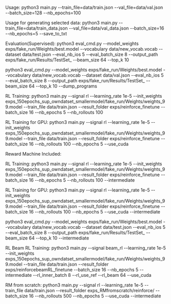 Usage: python3 main.py --train_file=data/train.json --val_file=data/val.json --batch_size=128  --nb_epochs=100

Usage for generating selected data: python3 main.py --train_file=data/train_data.json --val_file=data/val_data.json --batch_size=16  --nb_epochs=5 --save_to_txt

Evaluation(Supervised):
python3 eval_cmd.py --model_weights exps/fake_run/Weights/best.model --vocabulary data/new_vocab.vocab --dataset data/test.json --eval_nb_ios 5 --eval_batch_size 8 
--output_path exps/fake_run/Results/TestSet_ --beam_size 64 --top_k 10 

python3 eval_cmd.py --model_weights exps/fake_run/Weights/best.model --vocabulary data/new_vocab.vocab --dataset data/val.json --eval_nb_ios 5 --eval_batch_size 8 
--output_path exps/fake_run/Results/TestSet_ --beam_size 64 --top_k 10 --dump_programs 

RL Training:
python3 main.py  --signal rl --learning_rate 1e-5 --init_weights exps_150epochs_sup_owndatset_smallermodel/fake_run/Weights/weights_99.model --train_file data/train.json --result_folder exps/reinforce_finetune --batch_size 16  --nb_epochs 5 --nb_rollouts 100

RL Training for GPU:
python3 main.py  --signal rl --learning_rate 1e-5 --init_weights exps_150epochs_sup_owndatset_smallermodel/fake_run/Weights/weights_99.model --train_file data/train.json --result_folder exps/reinforce_finetune --batch_size 16 --nb_rollouts 100 --nb_epochs 5 --use_cuda


Reward Machine Included:

RL Training:
python3 main.py  --signal rl --learning_rate 1e-5 --init_weights exps_150epochs_sup_owndatset_smallermodel/fake_run/Weights/weights_99.model --train_file data/train.json --result_folder exps/reinforce_finetune --batch_size 16  --nb_epochs 5 --nb_rollouts 100 --intermediate

RL Training for GPU:
python3 main.py  --signal rl --learning_rate 1e-5 --init_weights exps_150epochs_sup_owndatset_smallermodel/fake_run/Weights/weights_99.model --train_file data/train.json --result_folder exps/reinforce_finetune --batch_size 16 --nb_rollouts 100 --nb_epochs 5 --use_cuda --intermediate

python3 eval_cmd.py --model_weights exps/fake_run/Weights/best.model --vocabulary data/new_vocab.vocab --dataset data/test.json --eval_nb_ios 5 --eval_batch_size 8 
--output_path exps/fake_run/Results/TestSet_ --beam_size 64 --top_k 10 --intermediate

RL Beam RL Training:
python3 main.py  --signal beam_rl --learning_rate 1e-5 --init_weights exps_150epochs_sup_owndatset_smallermodel/fake_run/Weights/weights_99.model --train_file data/train.json --result_folder exps/reinforcebeamRL_finetune --batch_size 16  --nb_epochs 5  --intermediate --rl_inner_batch 8 --rl_use_ref --rl_beam 64 --use_cuda

RM from scratch:
 python3 main.py  --signal rl --learning_rate 1e-5 --train_file data/train.json --result_folder exps_RMfromscratch/reinforce/ --batch_size 16 --nb_rollouts 500 --nb_epochs 5  --use_cuda --intermediate
